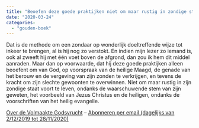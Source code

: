 ```yaml
---
title: "Beoefen deze goede praktijken niet om maar rustig in zondige staat voort te leven"
date: "2020-03-24"
categories: 
  - "gouden-boek"
---
```


Dat is de methode om een zondaar op wonderlijk doeltreffende wijze tot inkeer te brengen, al is hij nog zo verstokt. En indien mijn lezer zo iemand is, ook al zweeft hij met één voet boven de afgrond, dan zou ik hem dit middel aanraden. Maar dan op voorwaarde, dat hij deze goede praktijken alleen beoefent om van God, op voorspraak van de heilige Maagd, de genade van het berouw en de vergeving van zijn zonden te verkrijgen, en tevens de kracht om zijn slechte gewoonten te overwinnen. Niet om maar rustig in zijn zondige staat voort te leven, ondanks de waarschuwende stem van zijn geweten, het voorbeeld van Jezus Christus en de heiligen, ondanks de voorschriften van het heilig evangelie.

[Over de Volmaakte Godsvrucht](/blog/een-jaar-lang-volmaakte-godsvrucht/) – [Abonneren per email (dagelijks van 2/12/2019 tot 28/11/2020)](http://eepurl.com/9RKvX)
